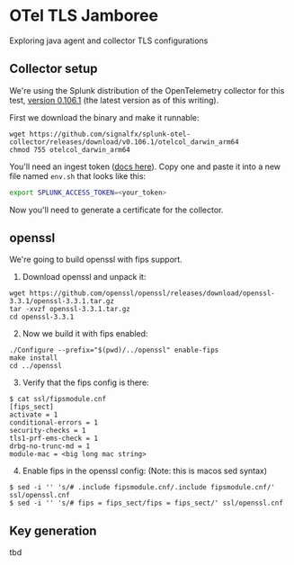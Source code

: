 # OTel TLS Jamboree

Exploring java agent and collector TLS configurations

## Collector setup

We're using the Splunk distribution of the OpenTelemetry collector for this test, 
[version 0.106.1](https://github.com/signalfx/splunk-otel-collector/releases/tag/v0.106.1) 
(the latest version as of this writing).

First we download the binary and make it runnable:
```
wget https://github.com/signalfx/splunk-otel-collector/releases/download/v0.106.1/otelcol_darwin_arm64
chmod 755 otelcol_darwin_arm64
```

You'll need an ingest token ([docs here](https://docs.splunk.com/observability/en/admin/authentication/authentication-tokens/org-tokens.html)). 
Copy one and paste it into a new file named `env.sh` that looks like this:

```bash
export SPLUNK_ACCESS_TOKEN=<your_token>
```

Now you'll need to generate a certificate for the collector.

## openssl

We're going to build openssl with fips support.

1. Download openssl and unpack it:
```
wget https://github.com/openssl/openssl/releases/download/openssl-3.3.1/openssl-3.3.1.tar.gz
tar -xvzf openssl-3.3.1.tar.gz
cd openssl-3.3.1
```
2. Now we build it with fips enabled:
 ```
./Configure --prefix="$(pwd)/../openssl" enable-fips
make install
cd ../openssl
```
3. Verify that the fips config is there:
```
$ cat ssl/fipsmodule.cnf
[fips_sect]
activate = 1
conditional-errors = 1
security-checks = 1
tls1-prf-ems-check = 1
drbg-no-trunc-md = 1
module-mac = <big long mac string>
```
4. Enable fips in the openssl config:
 (Note: this is macos sed syntax)
```
$ sed -i '' 's/# .include fipsmodule.cnf/.include fipsmodule.cnf/' ssl/openssl.cnf
$ sed -i '' 's/# fips = fips_sect/fips = fips_sect/' ssl/openssl.cnf
```

## Key generation

tbd
